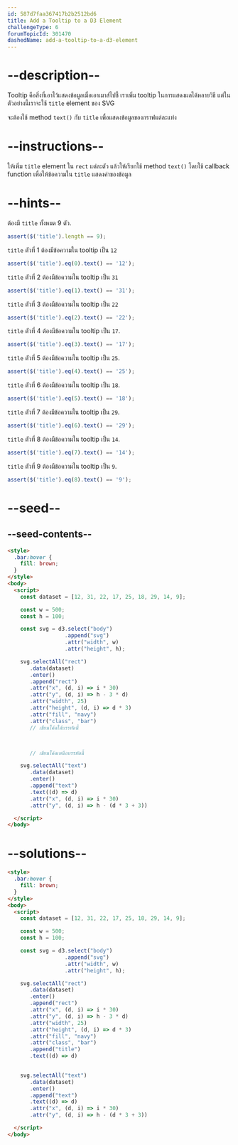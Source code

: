 ```yaml
---
id: 587d7faa367417b2b2512bd6
title: Add a Tooltip to a D3 Element
challengeType: 6
forumTopicId: 301470
dashedName: add-a-tooltip-to-a-d3-element
---
```


# --description--

Tooltip คือสิ่งที่เอาไว้แสดงข้อมูลเมื่อเอาเมาส์ไปชี้ เราเพิ่ม tooltip ในการแสดงผลได้หลายวิธี แต่ในตัวอย่างนี้เราจะใช้ `title` element ของ SVG

จะต้องใช้ method `text()` กับ `title` เพื่อแสดงข้อมูลของกราฟแต่ละแท่ง 

# --instructions--

ให้เพิ่ม `title` element ใน `rect` แต่ละตัว แล้วให้เรียกใช้ method `text()` โดยใช้ callback function เพื่อให้ข้อความใน `title` แสดงค่าของข้อมูล

# --hints--

ต้องมี `title` ทั้งหมด 9 ตัว.

```js
assert($('title').length == 9);
```

`title` ตัวที่ 1 ต้องมีข้อความใน tooltip เป็น `12`

```js
assert($('title').eq(0).text() == '12');
```

`title` ตัวที่ 2 ต้องมีข้อความใน tooltip เป็น `31`

```js
assert($('title').eq(1).text() == '31');
```

`title` ตัวที่ 3 ต้องมีข้อความใน tooltip เป็น  `22`

```js
assert($('title').eq(2).text() == '22');
```

`title` ตัวที่ 4 ต้องมีข้อความใน tooltip เป็น  `17`.

```js
assert($('title').eq(3).text() == '17');
```

`title` ตัวที่ 5 ต้องมีข้อความใน tooltip เป็น  `25`.

```js
assert($('title').eq(4).text() == '25');
```

`title` ตัวที่ 6 ต้องมีข้อความใน tooltip เป็น  `18`.

```js
assert($('title').eq(5).text() == '18');
```

`title` ตัวที่ 7 ต้องมีข้อความใน tooltip เป็น  `29`.

```js
assert($('title').eq(6).text() == '29');
```

`title` ตัวที่ 8 ต้องมีข้อความใน tooltip เป็น  `14`.

```js
assert($('title').eq(7).text() == '14');
```

`title` ตัวที่ 9 ต้องมีข้อความใน tooltip เป็น  `9`.

```js
assert($('title').eq(8).text() == '9');
```

# --seed--

## --seed-contents--

```html
<style>
  .bar:hover {
    fill: brown;
  }
</style>
<body>
  <script>
    const dataset = [12, 31, 22, 17, 25, 18, 29, 14, 9];

    const w = 500;
    const h = 100;

    const svg = d3.select("body")
                  .append("svg")
                  .attr("width", w)
                  .attr("height", h);

    svg.selectAll("rect")
       .data(dataset)
       .enter()
       .append("rect")
       .attr("x", (d, i) => i * 30)
       .attr("y", (d, i) => h - 3 * d)
       .attr("width", 25)
       .attr("height", (d, i) => d * 3)
       .attr("fill", "navy")
       .attr("class", "bar")
       // เขียนโค้ดใต้บรรทัดนี้



       // เขียนโค้ดเหนือบรรทัดนี้

    svg.selectAll("text")
       .data(dataset)
       .enter()
       .append("text")
       .text((d) => d)
       .attr("x", (d, i) => i * 30)
       .attr("y", (d, i) => h - (d * 3 + 3))

  </script>
</body>
```

# --solutions--

```html
<style>
  .bar:hover {
    fill: brown;
  }
</style>
<body>
  <script>
    const dataset = [12, 31, 22, 17, 25, 18, 29, 14, 9];

    const w = 500;
    const h = 100;

    const svg = d3.select("body")
                  .append("svg")
                  .attr("width", w)
                  .attr("height", h);

    svg.selectAll("rect")
       .data(dataset)
       .enter()
       .append("rect")
       .attr("x", (d, i) => i * 30)
       .attr("y", (d, i) => h - 3 * d)
       .attr("width", 25)
       .attr("height", (d, i) => d * 3)
       .attr("fill", "navy")
       .attr("class", "bar")
       .append("title")
       .text((d) => d)
       

    svg.selectAll("text")
       .data(dataset)
       .enter()
       .append("text")
       .text((d) => d)
       .attr("x", (d, i) => i * 30)
       .attr("y", (d, i) => h - (d * 3 + 3))

  </script>
</body>
```
